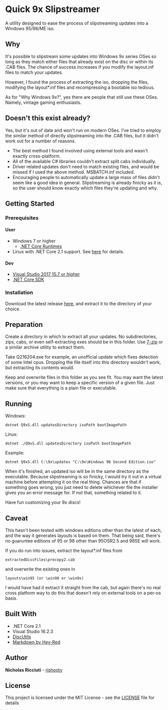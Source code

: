 ﻿# Quick 9x Slipstreamer

A utility designed to ease the process of slipstreaming updates into a Windows 95/98/ME iso.

## Why

It's possible to slipstream some updates into Windows 9x series OSes so long as they match
either files that already exist on the disc or within its .CAB files. The chance of 
success increases if you modify the layout.inf files to match your updates.

However, I found the process of extracting the iso, dropping the files, modifying the layout*.inf files 
and recompressing a bootable iso tedious.

As for "Why Windows 9x?", yes there are people that still use these OSes. Namely, vintage gaming enthusiasts.

## Doesn't this exist already?
Yes, but it's out of date and won't run on modern OSes. I've tried to employ the similar method of directly
slipstreaming into the .CAB files, but it didn't work out for a number of reasons. 
	
* The best method I found involved using external tools and wasn't exactly cross-platform. 
* All of the available C# libraries couldn't extract split cabs individually.
* Driver related updates don't need to match existing files, and would be missed if I used the above method. MSBATCH.inf included.
* Encouraging people to automatically update a large mass of files didn't seem like a good idea in general. Slipstreaming is 
  already finicky as it is, so the user should know exactly which files they're updating and why.

## Getting Started

### Prerequisites

#### User

* Windows 7 or higher
	* [.NET Core Runtimes](https://dotnet.microsoft.com/download/dotnet-core/2.1)
* Linux with .NET Core 2.1 support. See [here](https://docs.microsoft.com/en-us/dotnet/core/linux-prerequisites?tabs=netcore2x) for details.

#### Dev
* [Visual Studio 2017 15.7 or higher](https://visualstudio.microsoft.com/vs/)
* [.NET Core SDK](https://dotnet.microsoft.com/download/dotnet-core/2.1)

### Installation
Download the latest release [here](https://github.com/rishooty/Q9xS/releases), and extract it to the directory of your choice.

## Preparation

Create a directory in which to extract all your updates. No subdirectories, zips, cabs, or even self-extracting
exes should be in this folder. Use [7-zip](https://www.7-zip.org/) or a similar archive utility to extract them.

Take Q216204.exe for example, an unofficial update which fixes detection of some Intel cpus.
Dropping the file itself into this directory wouldn't work, but extracting its contents would.

Keep and overwrite files in this folder as you see fit. You may want the latest versions,
or you may want to keep a specific version of a given file. Just make sure that everything
is a plain file or executable.

## Running

Windows:
```
dotnet Q9xS.dll updatesDirectory isoPath bootImagePath
```

Linux:
```
dotnet ./Q9xS.dll updatesDirectory isoPath bootImagePath
```

Example:
```
dotnet Q9xS.dll C:\9x\updates "C:\9x\Windows 98 Second Edition.iso" 
```

When it's finished, an updated iso will be in the same directory as the executable.
Because slipstreaming is so finicky, I would try it out in a virtual machine
before attempting it on the real thing. Chances are that if something goes wrong,
you just need to delete whichever file the installer gives you an error message for.
If not that, something related to it.

Have fun customizing your 9x discs!

## Caveat ##
This hasn't been tested with windows editions other than the latest of each,
and the way it generates layouts is based on them. That being said,
there's no guaruntee editions of 95 or 98 other than 95OSR2.5 and 98SE
will work.

If you do run into issues, extract the layout*.inf files from
```
extractedDiscFiles\precopy2.cab
```
and overwrite the existing ones in
```
layouts\win95 (or \win98 or \win9x)
```

I would have had it extract it straight from the cab, but again
there's no real cross platform way to do this that doesn't rely
on external tools on a per-os basis.

## Built With

* .NET Core 2.1
* Visual Studio 16.2.3
* [DiscUtils](https://github.com/DiscUtils/DiscUtils)
* [Markdown by Hey-Red](https://github.com/hey-red/Markdown)

## Author

**Nicholas Ricciuti** - [rishooty](https://github.com/rishooty)

## License

This project is licensed under the MIT License - see the [LICENSE](LICENSE) file for details
